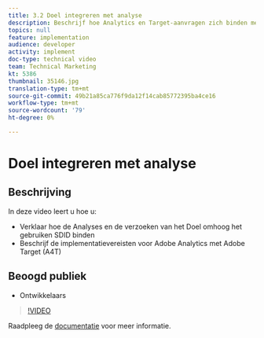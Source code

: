 ```yaml
---
title: 3.2 Doel integreren met analyse
description: Beschrijf hoe Analytics en Target-aanvragen zich binden met SDID, beschrijf de implementatievereisten voor Adobe Analytics met Adobe Target (A4T)
topics: null
feature: implementation
audience: developer
activity: implement
doc-type: technical video
team: Technical Marketing
kt: 5386
thumbnail: 35146.jpg
translation-type: tm+mt
source-git-commit: 49b21a85ca776f9da12f14cab85772395ba4ce16
workflow-type: tm+mt
source-wordcount: '79'
ht-degree: 0%

---
```



# Doel integreren met analyse

## Beschrijving

In deze video leert u hoe u:

* Verklaar hoe de Analyses en de verzoeken van het Doel omhoog het gebruiken SDID binden
* Beschrijf de implementatievereisten voor Adobe Analytics met Adobe Target (A4T)

## Beoogd publiek

* Ontwikkelaars

>[!VIDEO](https://video.tv.adobe.com/v/35146/?quality=12)

Raadpleeg de [documentatie](https://docs.adobe.com/content/help/en/target/using/integrate/a4t/a4timplementation.html) voor meer informatie.
